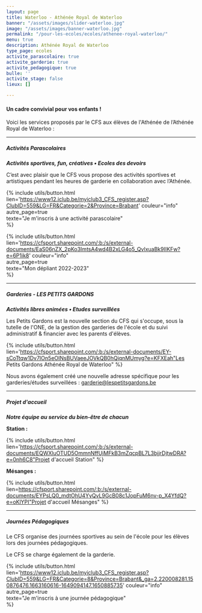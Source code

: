 ```yaml
---
layout: page
title: Waterloo - Athénée Royal de Waterloo
banner: "/assets/images/slider-waterloo.jpg"
image: "/assets/images/banner-waterloo.jpg"
permalink: "/pour-les-ecoles/ecoles/athenee-royal-waterloo/"
menu: true
description: Athénée Royal de Waterloo
type_page: ecoles
activite_parascolaire: true
activite_garderie: true
activite_pedagogique: true
bulle: ''
activite_stage: false
lieux: []

---
```

#### **Un cadre convivial pour vos enfants !**

Voici les services proposés par le CFS aux élèves de l'Athénée de l’Athénée Royal de Waterloo :

***

##### **Activités Parascolaires**

**_Activités sportives, fun, créatives • Ecoles des devoirs_**

C’est avec plaisir que le CFS vous propose des activités sportives et artistiques pendant les heures de garderie en collaboration avec l’Athénée.

{% include utils/button.html lien='https://www12.iclub.be/myiclub3_CFS_register.asp?ClubID=559&LG=FR&Categorie=2&Province=Brabant' couleur="info"  
autre_page=true  
texte="Je m'inscris à une activité parascolaire"  
%}

{% include utils/button.html  
lien='https://cfsport.sharepoint.com/:b:/s/external-documents/EaS06nZX_2pKo3ImtsA4wd4B2xLG4o5_QvlxuaBk9IIKFw?e=6P1ik8' couleur="info"  
autre_page=true  
texte="Mon dépliant 2022-2023"  
%}

***

##### **Garderies - LES PETITS GARDONS**

**_Activités libres animées • Etudes surveillées_**

Les Petits Gardons est la nouvelle section du CFS qui s'occupe, sous la tutelle de l'ONE, de la gestion des garderies de l'école et du suivi administratif & financier avec les parents d'élèves.

{% include utils/button.html lien='https://cfsport.sharepoint.com/:b:/s/external-documents/EY-sCoTtqw1Dv7IOn5eOINsBUVaeeJOVkQB0hQjqnMUmyg?e=KFXEah"Les Petits Gardons Athénée Royal de Waterloo" %}

Nous avons également créé une nouvelle adresse spécifique pour les garderies/études surveillées : <a href="mailto:garderie@lespetitsgardons.be">garderie@lespetitsgardons.be</a>

***

##### **Projet d'accueil**

**_Notre équipe au service du bien-être de chacun_**

**Station :**

{% include utils/button.html lien='https://cfsport.sharepoint.com/:b:/s/external-documents/EQWXluOTUD5OmmnNffUjMFkB3mZqcpBL7L3bjjrDjtwDRA?e=0nh6C8"Projet d'accueil Station" %}

**Mésanges :**

{% include utils/button.html lien=https://cfsport.sharepoint.com/:b:/s/external-documents/EYPsLQ0_mdtOhU4YyQvL9GcB08c1JopFuM6nv-p_X4YfdQ?e=oKlYPI"Projet d'accueil Mésanges" %}

***

##### **Journées Pédagogiques**

Le CFS organise des journées sportives au sein de l'école pour les élèves lors des journées pédagogiques.

Le CFS se charge également de la garderie.

{% include utils/button.html lien='https://www12.iclub.be/myiclub3_CFS_register.asp?ClubID=559&LG=FR&Categorie=8&Province=Brabant&_ga=2.220008281.150876476.1663160616-1649094147.1650885735' couleur="info"  
autre_page=true  
texte="Je m'inscris à une journée pédagogique"  
%}